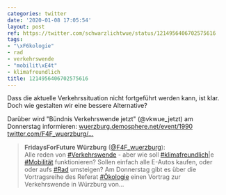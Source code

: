 ```yaml
---
categories: twitter
date: '2020-01-08 17:05:54'
layout: post
ref: https://twitter.com/schwarzlichtwue/status/1214956406702575616
tags:
- "\xF6kologie"
- rad
- verkehrswende
- "mobilit\xE4t"
- klimafreundlich
title: 1214956406702575616
---
```

Dass die aktuelle Verkehrssituation nicht fortgeführt werden kann, ist klar. Doch wie gestalten wir eine bessere Alternative?

Darüber wird "Bündnis Verkehrswende jetzt" (@vkwue_jetzt) am Donnerstag informieren: [wuerzburg.demosphere.net/event/1990](https://wuerzburg.demosphere.net/event/1990) [twitter.com/F4F_wuerzburg/…](https://twitter.com/F4F_wuerzburg/status/1214884459494936576)
> <b>FridaysForFuture Würzburg</b> ([@F4F_wuerzburg](https://twitter.com/F4F_wuerzburg)):  
>Alle reden von [#Verkehrswende](/t/verkehrswende) - aber wie soll [#klimafreundlich](/t/klimafreundlich)|e [#Mobilität](/t/mobilität) funktionieren? Sollen einfach alle E-Autos kaufen, oder oder aufs [#Rad](/t/rad) umsteigen? Am Donnerstag gibt es über die Vortragsreihe des Referat [#Ökologie](/t/ökologie) einen Vortrag zur Verkehrswende in Würzburg von...   

